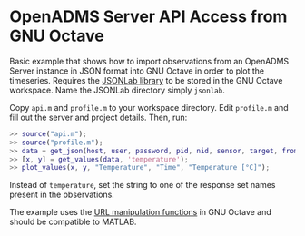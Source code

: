 # OpenADMS Server API Access from GNU Octave

Basic example that shows how to import observations from an OpenADMS Server
instance in JSON format into GNU Octave in order to plot the timeseries.
Requires the [JSONLab library](https://github.com/fangq/jsonlab) to be stored in
the GNU Octave workspace. Name the JSONLab directory simply `jsonlab`.

Copy `api.m` and `profile.m` to your workspace directory. Edit `profile.m` and
fill out the server and project details. Then, run:

```matlab
>> source("api.m");
>> source("profile.m");
>> data = get_json(host, user, password, pid, nid, sensor, target, from, to);
>> [x, y] = get_values(data, 'temperature');
>> plot_values(x, y, "Temperature", "Time", "Temperature [°C]");
```

Instead of `temperature`, set the string to one of the response set names
present in the observations.

The example uses the [URL manipulation
functions](https://octave.org/doc/v4.0.1/URL-Manipulation.html) in GNU Octave
and should be compatible to MATLAB.
